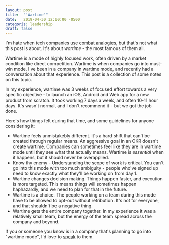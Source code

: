 ```yaml
---
layout: post
title:  "'Wartime'"
date:   2019-04-30 12:00:00 -0500
categoris: leadership
draft: false 
---
```


I'm hate when tech companies use [combat analogies](https://a16z.com/2011/04/14/peacetime-ceowartime-ceo-2/), but that's not what this post is about. It's about _wartime_ - the most famous of them all. 

Wartime is a mode of highly focused work, often driven by a market condition like direct competition. Wartime is when companies go into must-win mode. I've been in a company in wartime mode, and recently had a conversation about that experience. This post is a collection of some notes on this topic.

In my experience, wartime was 3 weeks of focused effort towards a very specific objective - to launch an iOS, Android and Web app for a new product from scratch. It took working 7 days a week, and often 10-11 hour days. It's wasn't normal, and I don't recommend it - but we got the job done. 

Here's how things felt during that time, and some guidelines for anyone considering it:
* Wartime feels unmistakebly different. It's a hard shift that can't be created through regular means. An aggressive goal in an OKR doesn't create wartime. Companies can sometimes feel like they are in wartime mode until they see what that actually means. Wartime is _essential_ when it happens, but it should never be overapplied. 
* Know thy enemy - Understanding the scope of work is critical. You can't go into this mode with too much ambiguity - people who've signed up need to know exactly what they'll be working on from day 1.
* Wartime changes decision making. Things happen faster, and execution is more targeted. This means things will sometimes happen haphazardly, and we need to plan for that in the future. 
* Wartime is a choice. The people working on a team during this mode have to be allowed to opt-out without retribution. It's not for everyone, and that shouldn't be a negative thing. 
* Wartime gets the entire company together. In my experience it was a relatively small team, but the energy of the team spread across the company and beyond. 

If you or someone you know is in a company that's planning to go into "wartime mode", I'd love to [speak](mailto:tarun.sachdeva@gmail.com) to them.